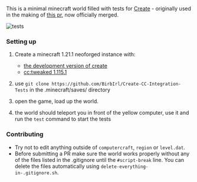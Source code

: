 This is a minimal minecraft world filled with tests for [Create](https://github.com/BirbIrl/Create) - originally used in the making of [this pr](https://github.com/Creators-of-Create/Create/pull/7883), now officially merged.

![tests](https://github.com/user-attachments/assets/70465a92-acad-4b05-8984-466b56e3e65c)


### Setting up
1. Create a minecraft 1.21.1 neoforged instance with:
    - [the development version of create](https://github.com/Creators-of-Create/Create/tree/mc1.21.1/dev)
    - [cc:tweaked 1.115.1](https://modrinth.com/mod/cc-tweaked/version/1.116.1) 

2. use `git clone https://github.com/BirbIrl/Create-CC-Integration-Tests` in the .minecraft/saves/ directory

3. open the game, load up the world.

4. the world should teleport you in front of the yellow computer, use it and run the `test` command to start the tests

### Contributing
- Try not to edit anything outside of `computercraft`, `region` or `level.dat`.
- Before submitting a PR make sure the world works properly without any of the files listed in the .gitignore until the `#script-break` line. You can delete the files automatically using `delete-everything-in-.gitignore.sh`.
